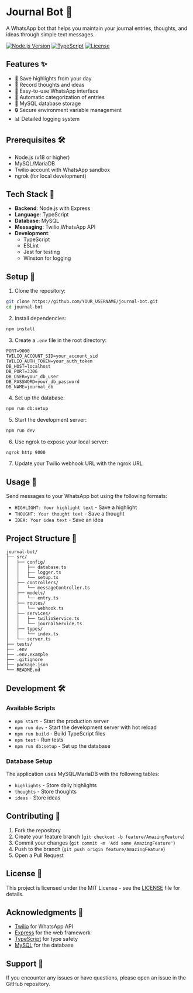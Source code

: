 # Journal Bot 🤖

A WhatsApp bot that helps you maintain your journal entries, thoughts, and ideas through simple text messages.

[![Node.js Version](https://img.shields.io/badge/node-%3E%3D18.0.0-brightgreen.svg)](https://nodejs.org/)
[![TypeScript](https://img.shields.io/badge/TypeScript-5.3.3-blue.svg)](https://www.typescriptlang.org/)
[![License](https://img.shields.io/badge/license-MIT-green.svg)](LICENSE)

## Features ✨

- 📝 Save highlights from your day
- 💭 Record thoughts and ideas
- 📱 Easy-to-use WhatsApp interface
- 🔄 Automatic categorization of entries
- 💾 MySQL database storage
- 🔒 Secure environment variable management
- 📊 Detailed logging system

## Prerequisites 🛠️

- Node.js (v18 or higher)
- MySQL/MariaDB
- Twilio account with WhatsApp sandbox
- ngrok (for local development)

## Tech Stack 🚀

- **Backend**: Node.js with Express
- **Language**: TypeScript
- **Database**: MySQL
- **Messaging**: Twilio WhatsApp API
- **Development**: 
  - TypeScript
  - ESLint
  - Jest for testing
  - Winston for logging

## Setup 🚀

1. Clone the repository:
```bash
git clone https://github.com/YOUR_USERNAME/journal-bot.git
cd journal-bot
```

2. Install dependencies:
```bash
npm install
```

3. Create a `.env` file in the root directory:
```env
PORT=9000
TWILIO_ACCOUNT_SID=your_account_sid
TWILIO_AUTH_TOKEN=your_auth_token
DB_HOST=localhost
DB_PORT=3306
DB_USER=your_db_user
DB_PASSWORD=your_db_password
DB_NAME=journal_db
```

4. Set up the database:
```bash
npm run db:setup
```

5. Start the development server:
```bash
npm run dev
```

6. Use ngrok to expose your local server:
```bash
ngrok http 9000
```

7. Update your Twilio webhook URL with the ngrok URL

## Usage 📱

Send messages to your WhatsApp bot using the following formats:

- `HIGHLIGHT: Your highlight text` - Save a highlight
- `THOUGHT: Your thought text` - Save a thought
- `IDEA: Your idea text` - Save an idea

## Project Structure 📁

```
journal-bot/
├── src/
│   ├── config/
│   │   ├── database.ts
│   │   ├── logger.ts
│   │   └── setup.ts
│   ├── controllers/
│   │   └── messageController.ts
│   ├── models/
│   │   └── entry.ts
│   ├── routes/
│   │   └── webhook.ts
│   ├── services/
│   │   ├── twilioService.ts
│   │   └── journalService.ts
│   ├── types/
│   │   └── index.ts
│   └── server.ts
├── tests/
├── .env
├── .env.example
├── .gitignore
├── package.json
└── README.md
```

## Development 🛠️

### Available Scripts

- `npm start` - Start the production server
- `npm run dev` - Start the development server with hot reload
- `npm run build` - Build TypeScript files
- `npm test` - Run tests
- `npm run db:setup` - Set up the database

### Database Setup

The application uses MySQL/MariaDB with the following tables:
- `highlights` - Store daily highlights
- `thoughts` - Store thoughts
- `ideas` - Store ideas

## Contributing 🤝

1. Fork the repository
2. Create your feature branch (`git checkout -b feature/AmazingFeature`)
3. Commit your changes (`git commit -m 'Add some AmazingFeature'`)
4. Push to the branch (`git push origin feature/AmazingFeature`)
5. Open a Pull Request

## License 📄

This project is licensed under the MIT License - see the [LICENSE](LICENSE) file for details.

## Acknowledgments 🙏

- [Twilio](https://www.twilio.com/) for WhatsApp API
- [Express](https://expressjs.com/) for the web framework
- [TypeScript](https://www.typescriptlang.org/) for type safety
- [MySQL](https://www.mysql.com/) for the database

## Support 💬

If you encounter any issues or have questions, please open an issue in the GitHub repository. 